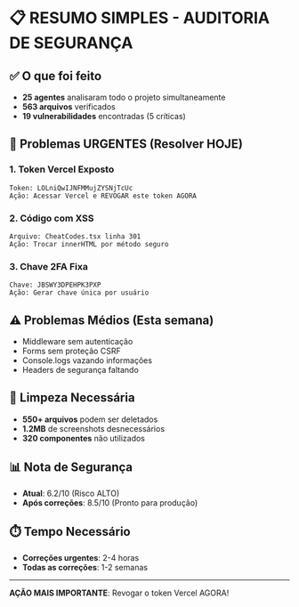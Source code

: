 # 📋 RESUMO SIMPLES - AUDITORIA DE SEGURANÇA

## ✅ O que foi feito
- **25 agentes** analisaram todo o projeto simultaneamente
- **563 arquivos** verificados
- **19 vulnerabilidades** encontradas (5 críticas)

## 🚨 Problemas URGENTES (Resolver HOJE)

### 1. Token Vercel Exposto
```
Token: LOLniQwIJNFMMujZYSNjTcUc
Ação: Acessar Vercel e REVOGAR este token AGORA
```

### 2. Código com XSS
```
Arquivo: CheatCodes.tsx linha 301
Ação: Trocar innerHTML por método seguro
```

### 3. Chave 2FA Fixa
```
Chave: JBSWY3DPEHPK3PXP
Ação: Gerar chave única por usuário
```

## ⚠️ Problemas Médios (Esta semana)
- Middleware sem autenticação
- Forms sem proteção CSRF
- Console.logs vazando informações
- Headers de segurança faltando

## 🧹 Limpeza Necessária
- **550+ arquivos** podem ser deletados
- **1.2MB** de screenshots desnecessários
- **320 componentes** não utilizados

## 📊 Nota de Segurança
- **Atual**: 6.2/10 (Risco ALTO)
- **Após correções**: 8.5/10 (Pronto para produção)

## ⏱️ Tempo Necessário
- **Correções urgentes**: 2-4 horas
- **Todas as correções**: 1-2 semanas

---

**AÇÃO MAIS IMPORTANTE**: Revogar o token Vercel AGORA!